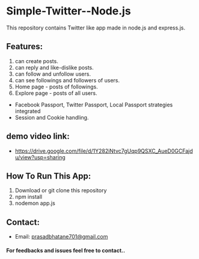 # Simple-Twitter--Node.js
This repository contains Twitter like app made in node.js and express.js.

## Features:
1. can create posts.
2. can reply and like-dislike posts.
3. can follow and unfollow users.
4. can see followings and followers of users.
5. Home page - posts of followings.
6. Explore page - posts of all users.
- Facebook Passport, Twitter Passport, Local Passport strategies integrated
- Session and Cookie handling.

## demo video link:
- https://drive.google.com/file/d/1Y282iNtvc7gUqp9QSXC_AueD0GCFajdu/view?usp=sharing

## How To Run This App:
1. Download or git clone this repository
2. npm install
3. nodemon app.js

## Contact:
- Email: prasadbhatane701@gmail.com

#### For feedbacks and issues feel free to contact..
